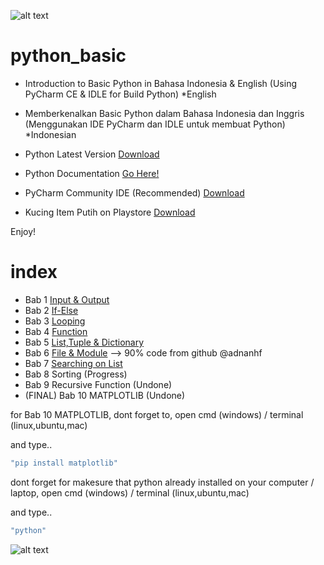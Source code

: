 ![alt text](https://github.com/kataponcoe/python_basic/blob/master/core/screenshoot/logo_project.jpg)

# python_basic
- Introduction to Basic Python in Bahasa Indonesia &amp; English (Using PyCharm CE &amp; IDLE for Build Python) *English
- Memberkenalkan Basic Python dalam Bahasa Indonesia dan Inggris (Menggunakan IDE PyCharm dan IDLE untuk membuat Python) *Indonesian

- Python Latest Version [Download](https://www.python.org/downloads/)
- Python Documentation [Go Here!](https://www.python.org/doc/)
- PyCharm Community IDE (Recommended) [Download](https://www.jetbrains.com/pycharm/download/)
- Kucing Item Putih on Playstore [Download](https://play.google.com/store/apps/details?id=id.kataponcoe.kucingitemputih)

Enjoy!

# index
- Bab 1 [Input & Output](https://github.com/kataponcoe/Python_Bab1)
- Bab 2 [If-Else](https://github.com/kataponcoe/python_bab2_if-else)
- Bab 3 [Looping](https://github.com/kataponcoe/python_bab3_looping)
- Bab 4 [Function](https://github.com/kataponcoe/python_bab4_function)
- Bab 5 [List,Tuple & Dictionary](https://github.com/kataponcoe/python_bab5_list)
- Bab 6 [File & Module](https://github.com/poncoe/python_bab6_filemodule) --> 90% code from github @adnanhf
- Bab 7 [Searching on List](https://github.com/poncoe/python_bab7_searchonlist)
- Bab 8 Sorting (Progress)
- Bab 9 Recursive Function (Undone)
- (FINAL) Bab 10 MATPLOTLIB (Undone)

for Bab 10 MATPLOTLIB, dont forget to, open cmd (windows) / terminal (linux,ubuntu,mac)

and type..

```javascript
"pip install matplotlib"
```

dont forget for makesure that python already installed on your computer / laptop, open cmd (windows) / terminal (linux,ubuntu,mac)

and type..

```javascript
"python"
```

![alt text](https://github.com/kataponcoe/python_basic/blob/master/core/screenshoot/verpython.png)
